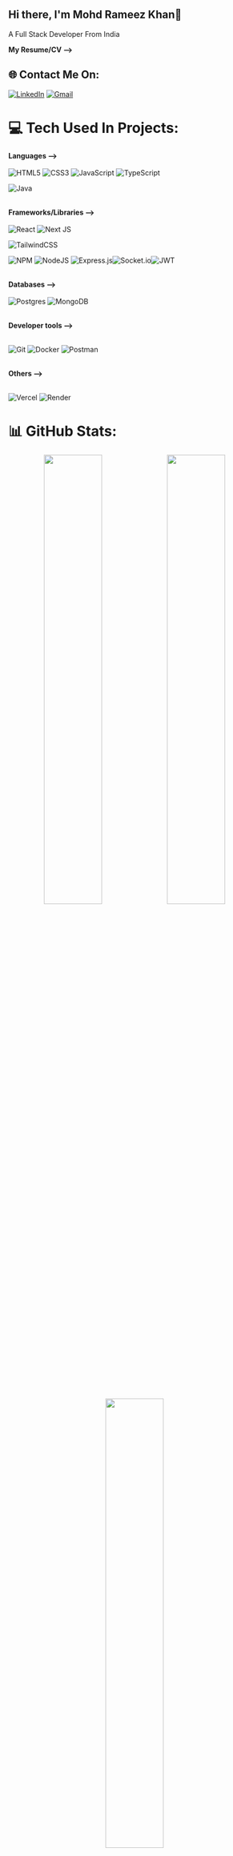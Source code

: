 ## Hi there, I'm Mohd Rameez Khan👋
A Full Stack Developer From India

<b>My Resume/CV --> </b>

## 🌐 Contact Me On:
[![LinkedIn](https://img.shields.io/badge/LinkedIn-0A66C2.svg?style=for-the-badge&logo=LinkedIn&logoColor=white)](https://linkedin.com/in/mohd-rameez-khan-6934a5226) 
[![Gmail](https://img.shields.io/badge/Gmail-D14836?style=for-the-badge&logo=gmail&logoColor=white)](mailto:zkhan2026@gmail.com)

# 💻 Tech Used In Projects:
<b>Languages --></b><br><br>
![HTML5](https://img.shields.io/badge/html5-%23E34F26.svg?style=for-the-badge&logo=html5&logoColor=white) ![CSS3](https://img.shields.io/badge/css3-%231572B6.svg?style=for-the-badge&logo=css3&logoColor=white)
![JavaScript](https://img.shields.io/badge/javascript-%23323330.svg?style=for-the-badge&logo=javascript&logoColor=%23F7DF1E) ![TypeScript](https://img.shields.io/badge/typescript-%23007ACC.svg?style=for-the-badge&logo=typescript&logoColor=white) 

![Java](https://img.shields.io/badge/java-%23ED8B00.svg?style=for-the-badge&logo=openjdk&logoColor=white) 

<br><b>Frameworks/Libraries --></b><br><br>
![React](https://img.shields.io/badge/react-%2320232a.svg?style=for-the-badge&logo=react&logoColor=%2361DAFB) 
![Next JS](https://img.shields.io/badge/Next-black?style=for-the-badge&logo=next.js&logoColor=white) 

![TailwindCSS](https://img.shields.io/badge/tailwindcss-%2338B2AC.svg?style=for-the-badge&logo=tailwind-css&logoColor=white) 

![NPM](https://img.shields.io/badge/NPM-%23CB3837.svg?style=for-the-badge&logo=npm&logoColor=white) ![NodeJS](https://img.shields.io/badge/node.js-6DA55F?style=for-the-badge&logo=node.js&logoColor=white) ![Express.js](https://img.shields.io/badge/express.js-%23404d59.svg?style=for-the-badge&logo=express&logoColor=%2361DAFB)![Socket.io](https://img.shields.io/badge/Socket.io-black?style=for-the-badge&logo=socket.io&badgeColor=010101)![JWT](https://img.shields.io/badge/JWT-black?style=for-the-badge&logo=JSON%20web%20tokens)

<br><b>Databases --></b><br><br>
![Postgres](https://img.shields.io/badge/postgres-%23316192.svg?style=for-the-badge&logo=postgresql&logoColor=white) ![MongoDB](https://img.shields.io/badge/MongoDB-%234ea94b.svg?style=for-the-badge&logo=mongodb&logoColor=white) 

<br><b>Developer tools --></b><br><br>

![Git](https://img.shields.io/badge/git-%23F05033.svg?style=for-the-badge&logo=git&logoColor=white) 
![Docker](https://img.shields.io/badge/docker-%230db7ed.svg?style=for-the-badge&logo=docker&logoColor=white) 
![Postman](https://img.shields.io/badge/Postman-FF6C37?style=for-the-badge&logo=postman&logoColor=white) 

<br><b>Others --></b><br><br>

![Vercel](https://img.shields.io/badge/vercel-%23000000.svg?style=for-the-badge&logo=vercel&logoColor=white) 
![Render](https://img.shields.io/badge/Render-%46E3B7.svg?style=for-the-badge&logo=render&logoColor=white)

# 📊 GitHub Stats:

<p align="center">
   <img width="48%" src="https://github-readme-stats.vercel.app/api?username=Rkhan2026&theme=default&hide_border=false&include_all_commits=false&count_private=false"/>
   <img width="48%" src="https://nirzak-streak-stats.vercel.app/?user=Rkhan2026&theme=default&hide_border=false"/><br/>
</p>
<p align="center">
   <img width="48%" src="https://github-readme-stats.vercel.app/api/top-langs/?username=Rkhan2026&theme=default&hide_border=false&include_all_commits=false&count_private=false&layout=compact"/>
</p>
